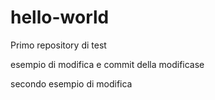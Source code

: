 # hello-world
Primo repository di test

esempio di modifica e commit della modificase

secondo esempio di modifica 
